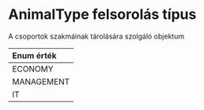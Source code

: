 # AnimalType felsorolás típus

A csoportok szakmáinak tárolására szolgáló objektum

| Enum érték |
| :--------- |
| ECONOMY    |
| MANAGEMENT |
| IT         |
